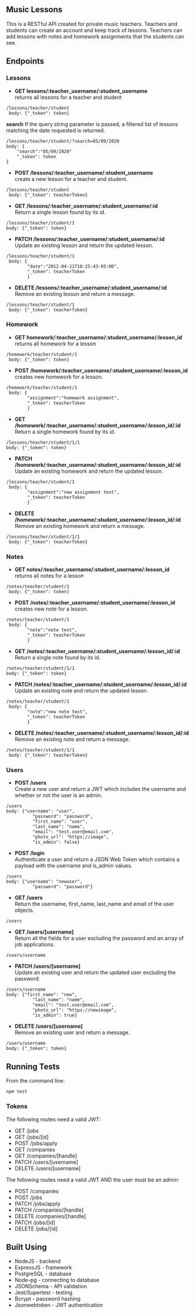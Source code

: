 ## Music Lessons

This is a RESTful API created for private music teachers.  Teachers and students can create an account and keep track of lessons.  Teachers can add lessons with notes and homework assignments that the students can see.

## Endpoints

### Lessons

- **GET lessons/:teacher_username/:student_username**  
returns all lessons for a teacher and student

```
/lessons/teacher/student
 body: {"_token": token}

```

**search** If the query string parameter is passed, a filtered list of lessons matching the date requested is returned.

```
/lessons/teacher/student/?search=05/09/2020
body: {
	"search":"05/09/2020"
	"_token": token
}
```

- **POST /lessons/:teacher_username/:student_username**  
create a new lesson for a teacher and student.

```
/lessons/teacher/student
 body: {"_token": teacherToken} 
```

- **GET /lessons/:teacher_username/:student_username/:id**  
  Return a single lesson found by its id.

```
/lessons/teacher/student/1
body: {"_token": token}

```

- **PATCH /lessons/:teacher_username/:student_username/:id**  
  Update an existing lesson and return the updated lesson.

```
/lessons/teacher/student/1
 body: {
		"date":"2012-04-21T18:25:43-05:00",
		"_token": teacherToken
		}
```

- **DELETE /lessons/:teacher_username/:student_username/:id**  
  Remove an existing lesson and return a message.

```
/lessons/teacher/student/1
 body: {"_token": teacherToken}
```

### Homework

- **GET homework/:teacher_username/:student_username/:lesson_id**  
returns all homework for a lesson

```
/homework/teacher/student/1
 body: {"_token": token}

```

- **POST /homework/:teacher_username/:student_username/:lesson_id**  
creates new homework for a lesson.

```
/homework/teacher/student/1
 body: {
 		"assignment":"homework assignment",
 		"_token": teacherToken
 		} 
```

- **GET /homework/:teacher_username/:student_username/:lesson_id/:id**  
  Return a single homework found by its id.

```
/lessons/teacher/student/1/1
body: {"_token": token}

```

- **PATCH /homework/:teacher_username/:student_username/:lesson_id/:id**  
  Update an existing homework and return the updated lesson.

```
/lessons/teacher/student/1
 body: {
		"assignment":"new assignment text",
		"_token": teacherToken
		}
```

- **DELETE /homework/:teacher_username/:student_username/:lesson_id/:id**  
  Remove an existing homework and return a message.

```
/lessons/teacher/student/1/1
 body: {"_token": teacherToken}
```

### Notes

- **GET notes/:teacher_username/:student_username/:lesson_id**  
returns all notes for a lesson

```
/notes/teacher/student/1
 body: {"_token": token}

```

- **POST /notes/:teacher_username/:student_username/:lesson_id**  
creates new note for a lesson.

```
/notes/teacher/student/1
 body: {
 		"note":"note text",
 		"_token": teacherToken
 		} 
```

- **GET /notes/:teacher_username/:student_username/:lesson_id/:id**  
  Return a single note found by its id.

```
/notes/teacher/student/1/1
body: {"_token": token}

```

- **PATCH /notes/:teacher_username/:student_username/:lesson_id/:id**  
  Update an existing note and return the updated lesson.

```
/notes/teacher/student/1
 body: {
		"note":"new note text",
		"_token": teacherToken
		}
```

- **DELETE /notes/:teacher_username/:student_username/:lesson_id/:id**  
  Remove an existing note and return a message.

```
/notes/teacher/student/1/1
 body: {"_token": teacherToken}
```


### Users

- **POST /users**  
  Create a new user and return a JWT which includes the username and whether or not the user is an admin.

```
/users
body: {"username": "user",
          "password": "password",
          "first_name": "user",
          "last_name": "name",
          "email": "test.user@email.com",
          "photo_url": "https://image",
          "is_admin": false}
```

- **POST /login**  
  Authenticate a user and return a JSON Web Token which contains a payload with the username and is_admin values.

```
/users
body: {"username": "newuser",
          "password": "password"}
```

- **GET /users**  
  Return the username, first_name, last_name and email of the user objects.

```
/users
```

- **GET /users/[username]**  
  Return all the fields for a user excluding the password and an array of job applications.

```
/users/username
```

- **PATCH /users/[username]**  
  Update an existing user and return the updated user excluding the password.

```
/users/username
body: {"first_name": "new",
          "last_name": "name",
          "email": "test.user@email.com",
          "photo_url": "https://newimage",
          "is_admin": true}
```

- **DELETE /users/[username]**  
  Remove an existing user and return a message.

```
/users/username
body: {"_token": token}
```

## Running Tests

From the command line:

`npm test`

### Tokens

The following routes need a valid JWT:

- GET /jobs
- GET /jobs/[id]
- POST /jobs/apply
- GET /companies
- GET /companies/[handle]
- PATCH /users/[username]
- DELETE /users/[username]

The following routes need a valid JWT AND the user must be an admin:

- POST /companies
- POST /jobs
- PATCH /jobs/apply
- PATCH /companies/[handle]
- DELETE /companies/[handle]
- PATCH /jobs/[id]
- DELETE /jobs/[id]

## Built Using

- NodeJS - backend
- ExpressJS - framework
- PostgreSQL - database
- Node-pg - connecting to database
- JSONSchema - API validation
- Jest/Supertest - testing
- Bcrypt - password hashing
- Jsonwebtoken - JWT authentication
